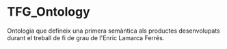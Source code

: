# TFG_Ontology
Ontologia que defineix una primera semàntica als productes desenvolupats durant el treball de fi de grau de l'Enric Lamarca Ferrés.
